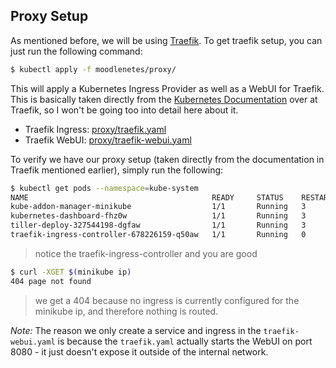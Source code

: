 Proxy Setup
-----------

As mentioned before, we will be using [Traefik](traefik.io).  To get traefik setup, you can just run the following command:

```sh
$ kubectl apply -f moodlenetes/proxy/
```

This will apply a Kubernetes Ingress Provider as well as a WebUI for Traefik.  This is basically taken directly from the [Kubernetes Documentation](https://docs.traefik.io/user-guide/kubernetes/) over at Traefik, so I won't be going too into detail here about it.

* Traefik Ingress: [proxy/traefik.yaml](moodlenetes/proxy/traefik.yaml)
* Traefik WebUI: [proxy/traefik-webui.yaml](moodlenetes/proxy/traefik-webui.yaml)

To verify we have our proxy setup (taken directly from the documentation in Traefik mentioned earlier), simply run the following:

```sh
$ kubectl get pods --namespace=kube-system
NAME                                         READY     STATUS    RESTARTS   AGE
kube-addon-manager-minikube                  1/1       Running   3          29d
kubernetes-dashboard-fhz0w                   1/1       Running   3          29d
tiller-deploy-327544198-dgfaw                1/1       Running   3          29d
traefik-ingress-controller-678226159-q50aw   1/1       Running   0          11s
```
> notice the traefik-ingress-controller and you are good

```sh
$ curl -XGET $(minikube ip)
404 page not found
```
> we get a 404 because no ingress is currently configured for the minikube ip, and therefore nothing is routed.

*Note:* The reason we only create a service and ingress in the ``traefik-webui.yaml`` is because the ``traefik.yaml`` actually starts the WebUI on port 8080 - it just doesn't expose it outside of the internal network.

